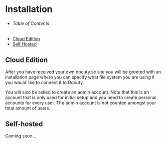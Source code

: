 # Installation

- ###### Table of Contents
- [Cloud Edition](#cloud-edition)
- [Self Hosted](#self-hosted)

<a name="cloud-edition"></a>
## Cloud Edition
After you have received your own docuty.se site you will be greeted with an installation page where you can specify what file system you are using if you would like to connect it to Docuty.

You will also be asked to create an admin account. Note that this is an account that is only used for initial setup and you need to create personal accounts for every user. The admin account is not counted amongst your total amount of users.

<a name="self-hosted"></a>
## Self-hosted
Coming soon...